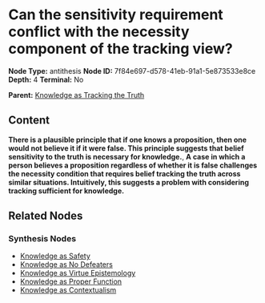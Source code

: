 # Can the sensitivity requirement conflict with the necessity component of the tracking view?

**Node Type:** antithesis
**Node ID:** 7f84e697-d578-41eb-91a1-5e873533e8ce
**Depth:** 4
**Terminal:** No

**Parent:** [Knowledge as Tracking the Truth](knowledge-as-tracking-the-truth-synthesis-2a12a362-931f-4950-8d46-608423fa9b8a.md)

## Content

**There is a plausible principle that if one knows a proposition, then one would not believe it if it were false. This principle suggests that belief sensitivity to the truth is necessary for knowledge.**, **A case in which a person believes a proposition regardless of whether it is false challenges the necessity condition that requires belief tracking the truth across similar situations. Intuitively, this suggests a problem with considering tracking sufficient for knowledge.**

## Related Nodes

### Synthesis Nodes

- [Knowledge as Safety](knowledge-as-safety-synthesis-07d95a56-58de-4352-9d22-63d87358b33a.md)
- [Knowledge as No Defeaters](knowledge-as-no-defeaters-synthesis-07653357-f41e-4d46-a650-1fc14c25091d.md)
- [Knowledge as Virtue Epistemology](knowledge-as-virtue-epistemology-synthesis-01a21d6f-51de-4aae-8d5e-3002a5f67569.md)
- [Knowledge as Proper Function](knowledge-as-proper-function-synthesis-6471b960-c941-4dd8-8f3e-41e87e7ebac5.md)
- [Knowledge as Contextualism](knowledge-as-contextualism-synthesis-00963b5f-7090-4597-9c02-d7ccf41d6f33.md)
